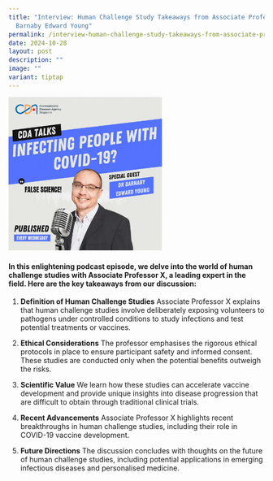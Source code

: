 ```yaml
---
title: "Interview: Human Challenge Study Takeaways from Associate Professor
  Barnaby Edward Young"
permalink: /interview-human-challenge-study-takeaways-from-associate-professor-barnaby-edward-young/
date: 2024-10-28
layout: post
description: ""
image: ""
variant: tiptap
---
```

<div class="isomer-image-wrapper">
<img style="width: 60%;" height="auto" width="100%" alt="" src="/images/CDA_Social_Media_Deck___11.jpg">
</div>
<p></p>
<h4>In this enlightening podcast episode, we delve into the world of human challenge studies with Associate Professor X, a leading expert in the field. Here are the key takeaways from our discussion:</h4>
<ol>
<li>
<p><strong>Definition of Human Challenge Studies</strong> Associate Professor
X explains that human challenge studies involve deliberately exposing volunteers
to pathogens under controlled conditions to study infections and test potential
treatments or vaccines.</p>
</li>
<li>
<p><strong>Ethical Considerations</strong> The professor emphasises the rigorous
ethical protocols in place to ensure participant safety and informed consent.
These studies are conducted only when the potential benefits outweigh the
risks.</p>
</li>
<li>
<p><strong>Scientific Value</strong> We learn how these studies can accelerate
vaccine development and provide unique insights into disease progression
that are difficult to obtain through traditional clinical trials.</p>
</li>
<li>
<p><strong>Recent Advancements</strong> Associate Professor X highlights recent
breakthroughs in human challenge studies, including their role in COVID-19
vaccine development.</p>
</li>
<li>
<p><strong>Future Directions</strong> The discussion concludes with thoughts
on the future of human challenge studies, including potential applications
in emerging infectious diseases and personalised medicine.</p>
</li>
</ol>
<p></p>